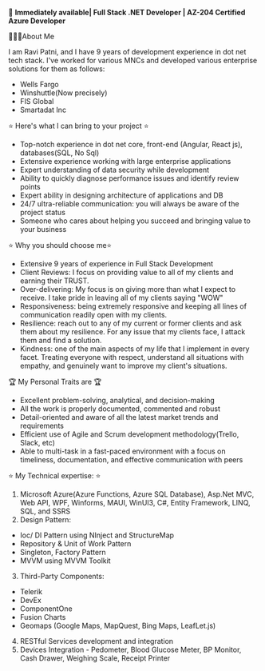 🚀 **Immediately available| Full Stack .NET Developer | AZ-204 Certified Azure Developer**

🙋🏽‍♂️About Me

I am Ravi Patni, and I have 9 years of development experience in dot net tech stack.
I've worked for various MNCs and developed various enterprise solutions for them as follows:
  - Wells Fargo
  - Winshuttle(Now precisely)
  - FIS Global
  - Smartadat Inc

⭐ Here's what I can bring to your project ⭐
- Top-notch experience in dot net core, front-end (Angular, React js), databases(SQL, No Sql)
- Extensive experience working with large enterprise applications
- Expert understanding of data security while development
- Ability to quickly diagnose performance issues and identify review points
- Expert ability in designing architecture of applications and DB
- 24/7 ultra-reliable communication: you will always be aware of the project status
- Someone who cares about helping you succeed and bringing value to your business

⭐ Why you should choose me⭐
- Extensive 9 years of experience in Full Stack Development
- Client Reviews: I focus on providing value to all of my clients and earning their TRUST.
- Over-delivering: My focus is on giving more than what I expect to receive. I take pride in leaving all of my clients saying "WOW"
- Responsiveness: being extremely responsive and keeping all lines of communication readily open with my clients.
- Resilience: reach out to any of my current or former clients and ask them about my resilience. For any issue that my clients face, I attack them and find a solution.
- Kindness: one of the main aspects of my life that I implement in every facet. Treating everyone with respect, understand all situations with empathy, and genuinely want to improve my client's situations.

🏆 My Personal Traits are 🏆
- Excellent problem-solving, analytical, and decision-making
- All the work is properly documented, commented and robust
- Detail-oriented and aware of all the latest market trends and requirements
- Efficient use of Agile and Scrum development methodology(Trello, Slack, etc)
- Able to multi-task in a fast-paced environment with a focus on timeliness, documentation, and effective communication with peers

⭐ My Technical expertise: ⭐
1. Microsoft Azure(Azure Functions, Azure SQL Database), Asp.Net MVC, Web API, WPF, Winforms, MAUI, WinUI3, C#, Entity Framework, LINQ, SQL, and SSRS
2. Design Pattern:
- Ioc/ DI Pattern using NInject and StructureMap
- Repository & Unit of Work Pattern
- Singleton, Factory Pattern
- MVVM using MVVM Toolkit
3. Third-Party Components:
- Telerik
- DevEx
- ComponentOne
- Fusion Charts
- Geomaps (Google Maps, MapQuest, Bing Maps, LeafLet.js)
4. RESTful Services development and integration
5. Devices Integration - Pedometer, Blood Glucose Meter, BP Monitor, Cash Drawer, Weighing Scale, Receipt Printer


  
